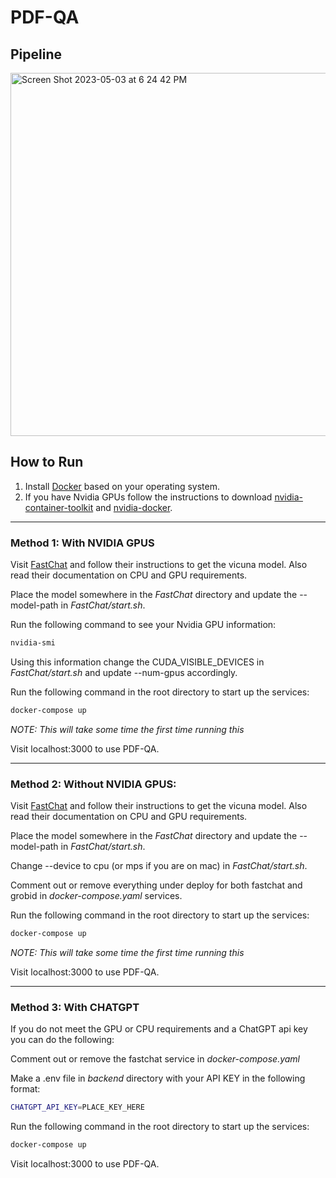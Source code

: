 # PDF-QA


## Pipeline

<img width="581" alt="Screen Shot 2023-05-03 at 6 24 42 PM" src="https://user-images.githubusercontent.com/44426186/236087542-92aa8ee2-62c4-42b3-abba-a5c0044472e4.png">


## How to Run

1. Install [Docker](https://www.docker.com/) based on your operating system.
1. If you have Nvidia GPUs follow the instructions to download [nvidia-container-toolkit](https://github.com/NVIDIA/nvidia-container-toolkit) and [nvidia-docker](https://github.com/NVIDIA/nvidia-docker).

---

### Method 1: With NVIDIA GPUS

Visit [FastChat](https://github.com/lm-sys/FastChat) and follow their instructions to get the vicuna model. Also read their documentation on CPU and GPU requirements. 

Place the model somewhere in the *FastChat* directory and update the --model-path in *FastChat/start.sh*.

Run the following command to see your Nvidia GPU information:

```bash
nvidia-smi
```

Using this information change the CUDA_VISIBLE_DEVICES in *FastChat/start.sh* and update --num-gpus accordingly. 

Run the following command in the root directory to start up the services:

```bash
docker-compose up
```

*NOTE: This will take some time the first time running this*

Visit localhost:3000 to use PDF-QA.

---

### Method 2: Without NVIDIA GPUS:

Visit [FastChat](https://github.com/lm-sys/FastChat) and follow their instructions to get the vicuna model. Also read their documentation on CPU and GPU requirements. 

Place the model somewhere in the *FastChat* directory and update the --model-path in *FastChat/start.sh*.

Change --device to cpu (or mps if you are on mac) in *FastChat/start.sh*.

Comment out or remove everything under deploy for both fastchat and grobid in *docker-compose.yaml* services.

Run the following command in the root directory to start up the services:

```bash
docker-compose up
```

*NOTE: This will take some time the first time running this*

Visit localhost:3000 to use PDF-QA.

---

### Method 3: With CHATGPT

If you do not meet the GPU or CPU requirements and a ChatGPT api key you can do the following: 

Comment out or remove the fastchat service in *docker-compose.yaml*

Make a .env file in *backend* directory with your API KEY in the following format:

```bash
CHATGPT_API_KEY=PLACE_KEY_HERE
```

Run the following command in the root directory to start up the services:

```bash
docker-compose up
```

Visit localhost:3000 to use PDF-QA.

